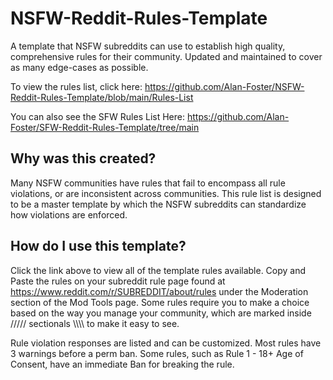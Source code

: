 # NSFW-Reddit-Rules-Template
A template that NSFW subreddits can use to establish high quality, comprehensive rules for their community. Updated and maintained to cover as many edge-cases as possible. 

To view the rules list, click here: https://github.com/Alan-Foster/NSFW-Reddit-Rules-Template/blob/main/Rules-List

You can also see the SFW Rules List Here: https://github.com/Alan-Foster/SFW-Reddit-Rules-Template/tree/main

## Why was this created?
Many NSFW communities have rules that fail to encompass all rule violations, or are inconsistent across communities. This rule list is designed to be a master template by which the NSFW subreddits can standardize how violations are enforced.

## How do I use this template?
Click the link above to view all of the template rules available. Copy and Paste the rules on your subreddit rule page found at https://www.reddit.com/r/SUBREDDIT/about/rules under the Moderation section of the Mod Tools page. Some rules require you to make a choice based on the way you manage your community, which are marked inside ///// sectionals \\\\\\\ to make it easy to see.

Rule violation responses are listed and can be customized. Most rules have 3 warnings before a perm ban. 
Some rules, such as Rule 1 - 18+ Age of Consent, have an immediate Ban for breaking the rule.
